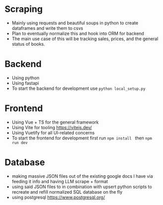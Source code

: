 # Scraping 
- Mainly using requests and beautiful soups in python to create dataframes and write them to csvs
- Plan to eventually normalize this and hook into ORM for backend 
- The main use case of this will be tracking sales, prices, and the general status of books.

# Backend 
- Using python
- Using fastapi 
- To start the backend for development use ``` python local_setup.py  ```

# Frontend 
- Using Vue + TS for the general framework 
- Using Vite for tooling https://vitejs.dev/
- Using Vuetify for all UI-related concerns 
- To start the frontend for development first run ``` npm install  ``` then ``` npm run dev   ``` 


# Database 
- making massive JSON files out of the existing google docs I have via feeding it info and having LLM scrape + format 
- using said JSON files to in combination with upsert python scripts to recreate and refill normalized SQL database on the fly 
- using postgresql https://www.postgresql.org/ 

